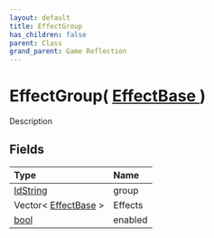 ```yaml
---
layout: default
title: EffectGroup
has_children: false
parent: Class
grand_parent: Game Reflection
---
```

# EffectGroup( [ EffectBase ](/docs/game-reflection/classes/effect_base) )
Description 

## Fields

| Type | Name |
|:-------------|:--------------|
| [IdString](/docs/game-reflection/components/id_string) | group |
| Vector< [EffectBase](/docs/game-reflection/components/effect_base) > | Effects |
| [bool](/docs/game-reflection/components/bool) | enabled |


